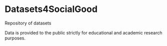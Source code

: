 # Datasets4SocialGood

Repository of datasets

Data is provided to the public strictly for educational and academic research purposes.
